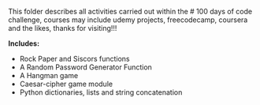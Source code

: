This folder describes all activities carried out within the # 100 days of code challenge, courses may include udemy projects, freecodecamp, coursera and the likes, thanks for visiting!!!

__Includes:__

* Rock Paper and Siscors functions
* A Random Password Generator Function
* A Hangman game
* Caesar-cipher game module
* Python dictionaries, lists and string concatenation
